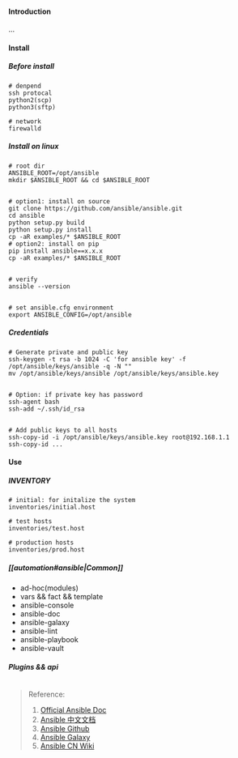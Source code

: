 #### Introduction
...


#### Install 
##### Before install
```shell
# denpend
ssh protocal
python2(scp)
python3(sftp)

# network 
firewalld

```

##### Install on linux
```shell
# root dir
ANSIBLE_ROOT=/opt/ansible
mkdir $ANSIBLE_ROOT && cd $ANSIBLE_ROOT


# option1: install on source
git clone https://github.com/ansible/ansible.git
cd ansible
python setup.py build
python setup.py install
cp -aR examples/* $ANSIBLE_ROOT
# option2: install on pip
pip install ansible==x.x.x
cp -aR examples/* $ANSIBLE_ROOT


# verify
ansible --version


# set ansible.cfg environment
export ANSIBLE_CONFIG=/opt/ansible
```

##### Credentials
```shell
# Generate private and public key
ssh-keygen -t rsa -b 1024 -C 'for ansible key' -f /opt/ansible/keys/ansible -q -N ""
mv /opt/ansible/keys/ansible /opt/ansible/keys/ansible.key


# Option: if private key has password
ssh-agent bash
ssh-add ~/.ssh/id_rsa


# Add public keys to all hosts
ssh-copy-id -i /opt/ansible/keys/ansible.key root@192.168.1.1
ssh-copy-id ...
```


#### Use
##### INVENTORY
```shell
# initial: for initalize the system
inventories/initial.host

# test hosts
inventories/test.host

# production hosts
inventories/prod.host
```

##### [[automation#ansible|Common]]
+ ad-hoc(modules)
+ vars && fact && template
+ ansible-console
+ ansible-doc
+ ansible-galaxy
+ ansible-lint
+ ansible-playbook
+ ansible-vault

##### Plugins && api
```shell
```




>Reference:
>1. [Official Ansible Doc](https://docs.ansible.com/ansible)
>2. [Ansible 中文文档](https://ansible-tran.readthedocs.io/en/latest/docs/intro.html)
>3. [Ansible Github](https://github.com/ansible/ansible)
>4. [Ansible Galaxy](https://galaxy.ansible.com/)
>5. [Ansible CN Wiki](https://ansible.leops.cn/basic/Introduction/)
